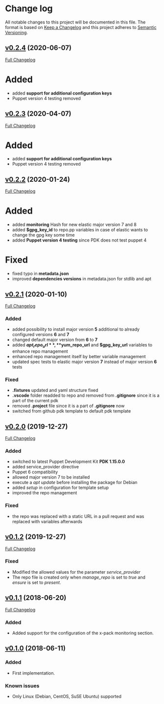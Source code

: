 # Change log

All notable changes to this project will be documented in this file. The format is based on [Keep a Changelog](http://keepachangelog.com/en/1.0.0/) and this project adheres to [Semantic Versioning](http://semver.org).

## [v0.2.4](https://github.com/noris-network/norisnetwork-auditbeat/tree/v0.2.4) (2020-06-07)

[Full Changelog](https://github.com/noris-network/norisnetwork-auditbeat/compare/v0.2.1...v0.2.4)

# Added

- added **support for additional configuration keys** 
- Puppet version 4 testing removed

## [v0.2.3](https://github.com/noris-network/norisnetwork-auditbeat/tree/v0.2.3) (2020-04-07)

[Full Changelog](https://github.com/noris-network/norisnetwork-auditbeat/compare/v0.2.1...v0.2.4)

# Added

- added **support for additional configuration keys** 
- Puppet version 4 testing removed


## [v0.2.2](https://github.com/noris-network/norisnetwork-auditbeat/tree/v0.2.2) (2020-01-24)

[Full Changelog](https://github.com/noris-network/norisnetwork-auditbeat/compare/v0.2.1...v0.2.2)

# Added

- added **monitoring** Hash for new elastic major version 7 and 8
- added **$gpg_key_id** to repo.pp variables in case of elastic wants to change the gpg key some time
- added **Puppet version 4 testing** since PDK does not test puppet 4

# Fixed

- fixed typo in **metadata.json**
- improved **dependencies versions** in metadata.json for stdlib and apt


## [v0.2.1](https://github.com/noris-network/norisnetwork-auditbeat/tree/v0.2.1) (2020-01-10)

[Full Changelog](https://github.com/noris-network/norisnetwork-auditbeat/compare/v0.2.0...v0.2.1)

### Added

- added possibility to install major version **5** additional to already configured versions **6** and **7**
- changed default major version from **6** to **7**
- added **$apt_repo_url**, **$yum_repo_url** and **$gpg_key_url** variables to enhance repo management
- enhanced repo management itself by better variable management
- updated spec tests to elastic major version **7** instead of major version **6** tests

### Fixed

- **.fixtures** updated and yaml structure fixed
- **.vscode** folder readded to repo and removed from **.gitignore** since it is a part of the current pdk
- removed **.project** file since it is a part of **.gitignore** now
- switched from github pdk template to default pdk template

## [v0.2.0](https://github.com/noris-network/norisnetwork-auditbeat/tree/v0.2.0) (2019-12-27)

[Full Changelog](https://github.com/noris-network/norisnetwork-auditbeat/compare/v0.1.2...v0.2.0)

### Added

- switched to latest Puppet Development Kit **PDK 1.15.0.0**
- added service_provider directive
- Puppet 6 compatibility
- allowed major version 7 to be installed
- execute a *apt update* before installing the package for Debian
- added *setup* in configuration for template setup
- improved the repo management

### Fixed

- the repo was replaced with a static URL in a pull request and was replaced with variables afterwards

## [v0.1.2](https://github.com/noris-network/norisnetwork-auditbeat/tree/v0.1.2) (2019-12-27)

[Full Changelog](https://github.com/noris-network/norisnetwork-auditbeat/compare/v0.1.1...v0.1.2)

### Fixed

- Modified the allowed values for the parameter *service_provider*
- The repo file is created only when *manage_repo* is set to *true* and *ensure* is set to *present*.


## [v0.1.1](https://github.com/noris-network/norisnetwork-auditbeat/tree/v0.1.1) (2018-06-20)

[Full Changelog](https://github.com/noris-network/norisnetwork-auditbeat/compare/v0.1.0...v0.1.1)

### Added

- Added support for the configuration of the x-pack monitoring section.

## [v0.1.0](https://github.com/noris-network/norisnetwork-auditbeat/tree/v0.1.0) (2018-06-11)

### Added

- First implementation.

### Known issues

- Only Linux (Debian, CentOS, SuSE Ubuntu) supported
